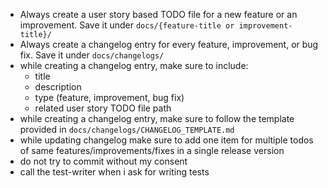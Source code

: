 - Always create a user story based TODO file for a new feature or an improvement. Save it under `docs/{feature-title or improvement-title}/`
- Always create a changelog entry for every feature, improvement, or bug fix. Save it under `docs/changelogs/`
- while creating a changelog entry, make sure to include:
  - title
  - description
  - type (feature, improvement, bug fix)
  - related user story TODO file path
- while creating a changelog entry, make sure to follow the template provided in `docs/changelogs/CHANGELOG_TEMPLATE.md`
- while updating changelog make sure to add one item for multiple todos of same features/improvements/fixes in a single release version
- do not try to commit without my consent
- call the test-writer when i ask for writing tests
